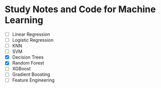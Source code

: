 # Study Notes and Code for Machine Learning

- [ ] Linear Regression
- [ ] Logistic Regression
- [ ] KNN
- [ ] SVM
- [X] Decision Trees
- [X] Random Forest
- [ ] XGBoost
- [ ] Gradient Boosting
- [ ] Feature Engineering
